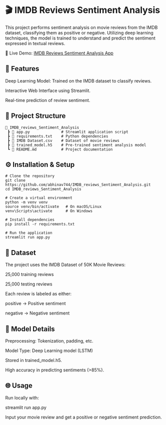# 🎬 IMDB Reviews Sentiment Analysis

This project performs sentiment analysis on movie reviews from the IMDB dataset, classifying them as positive or negative. Utilizing deep learning techniques, the model is trained to understand and predict the sentiment expressed in textual reviews.

🔗 Live Demo:
[IMDB Reviews Sentiment Analysis App](https://imdbreviewssentimentanalysis-kumasdlnpckqhcnsauab6q.streamlit.app/)

## 🚀 Features

Deep Learning Model: Trained on the IMDB dataset to classify reviews.

Interactive Web Interface using Streamlit.

Real-time prediction of review sentiment.

## 📂 Project Structure
```
📁 IMDB_reviews_Sentiment_Analysis
 ┣ 📄 app.py              # Streamlit application script
 ┣ 📄 requirements.txt    # Python dependencies
 ┣ 📄 IMDB Dataset.csv    # Dataset of movie reviews
 ┣ 📄 trained_model.h5    # Pre-trained sentiment analysis model
 ┗ 📄 README.md           # Project documentation
```

## ⚙️ Installation & Setup
```
# Clone the repository
git clone https://github.com/abhinav744/IMDB_reviews_Sentiment_Analysis.git
cd IMDB_reviews_Sentiment_Analysis
```

```
# Create a virtual environment
python -m venv venv
source venv/bin/activate   # On macOS/Linux
venv\Scripts\activate      # On Windows
```
```
# Install dependencies
pip install -r requirements.txt
```
```
# Run the application
streamlit run app.py
```

## 🧠 Dataset

The project uses the IMDB Dataset of 50K Movie Reviews:

25,000 training reviews

25,000 testing reviews

Each review is labeled as either:

positive → Positive sentiment

negative → Negative sentiment

## 🧪 Model Details

Preprocessing: Tokenization, padding, etc.

Model Type: Deep Learning model (LSTM)

Stored in trained_model.h5.

High accuracy in predicting sentiments (>85%).

## 🌐 Usage

Run locally with:

streamlit run app.py

Input your movie review and get a positive or negative sentiment prediction.
